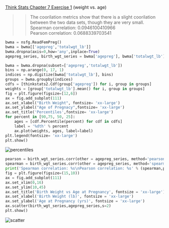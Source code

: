 [Think Stats Chapter 7 Exercise 1](http://greenteapress.com/thinkstats2/html/thinkstats2008.html#toc70) (weight vs. age)

>> The coorilation metrics show that there is a slight coorilation between the two data sets, though they are very small. <br >
Spearman correlation: 0.0946100410966<br >
Pearson correlation: 0.0688339703541


```python
bwma = nsfg.ReadFemPreg()
bwma = bwma[['agepreg','totalwgt_lb']]
bwma.dropna(axis=0,how='any',inplace=True)
agepreg_series, birth_wgt_series = bwma['agepreg'], bwma['totalwgt_lb']

bwma = bwma.dropna(subset=['agepreg','totalwgt_lb'])
bins = np.arange(0, 17, 1)
indices = np.digitize(bwma['totalwgt_lb'], bins)
groups = bwma.groupby(indices)
cdfs = [thinkstats2.Cdf(group['agepreg']) for i, group in groups]
weights = [group['totalwgt_lb'].mean() for i, group in groups]
fig = plt.figure(figsize=[12,6])
ax = fig.add_subplot(111)
ax.set_xlabel("Birth Weight", fontsize= 'xx-large')
ax.set_ylabel("Age of Pregnacy",fontsize= 'xx-large')
ax.set_title('Percentiles',fontsize= 'xx-large')
for percent in [90,75, 50, 25]:
    ages = [cdf.Percentile(percent) for cdf in cdfs]
    label = '%dth' % percent
    ax.plot(weights, ages, label=label)
plt.legend(fontsize= 'xx-large')
plt.show()
```


![percentiles](.../img/percentiles.png)

```python
pearson = birth_wgt_series.corr(other = agepreg_series, method='pearson')
spearman = birth_wgt_series.corr(other = agepreg_series, method='spearman')
print('Spearman correlation: %s\nPearson correlation: %s' % (spearman,pearson))
fig = plt.figure(figsize=(15,10))
ax = fig.add_subplot(111)
ax.set_xlim(0,16)
ax.set_ylim(10,45)
ax.set_title('Birth Weight vs Age at Pregnancy', fontsize = 'xx-large')
ax.set_xlabel('Birth Weight (lb)', fontsize = 'xx-large')
ax.set_ylabel('Age at Pregnancy (yrs)', fontsize = 'xx-large')
ax.scatter(birth_wgt_series,agepreg_series,s=2)
plt.show()
```


![scatter](.../img/scatter.png)

